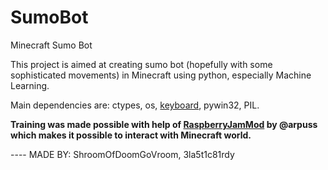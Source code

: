 # SumoBot
Minecraft Sumo Bot

This project is aimed at creating sumo bot (hopefully with some sophisticated movements) in Minecraft using python, especially Machine Learning.

Main dependencies are:
ctypes, os, [keyboard](https://github.com/boppreh/keyboard), pywin32, PIL.

**Training was made possible with help of [RaspberryJamMod](https://github.com/arpruss/raspberryjammod) by @arpuss which makes it possible to interact with Minecraft world.**


---- MADE BY: ShroomOfDoomGoVroom, 3la5t1c81rdy
